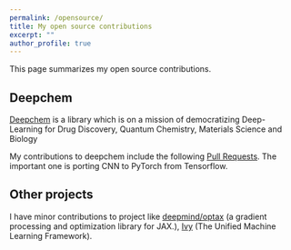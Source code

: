 ```yaml
---
permalink: /opensource/
title: My open source contributions
excerpt: ""
author_profile: true
---
```


This page summarizes my open source contributions. 

## Deepchem

[Deepchem](deepchem.io) is a library which is on a mission of democratizing Deep-Learning for Drug Discovery, Quantum Chemistry, Materials Science and Biology
 
My contributions to deepchem include the following [Pull Requests](https://github.com/search?p=1&q=is+repo%3Adeepchem%2Fdeepchem+author%3Ashivance&type=Issues). The important one is porting CNN to PyTorch from Tensorflow.


## Other projects

I have minor contributions to project like [deepmind/optax](https://github.com/deepmind/optax/pull/413) (a gradient processing and optimization library for JAX.), [Ivy](https://github.com/unifyai/ivy/pull/5205/files) (The Unified Machine Learning Framework).
